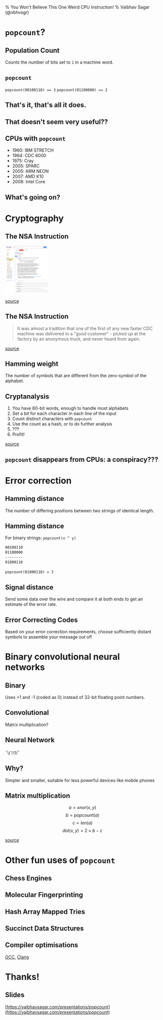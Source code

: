 % You Won't Believe This One Weird CPU Instruction!
% Vaibhav Sagar (@vbhvsgr)

# `popcount`?

## Population Count

Counts the number of bits set to `1` in a machine word.

## `popcount`

`popcount(00100110) == 3`
`popcount(01100000) == 2`

## That's it, that's all it does.

## That doesn't seem very useful??

## CPUs with `popcount`

- 1960: IBM STRETCH
- 1964: CDC 6000
- 1975: Cray
- 2005: SPARC
- 2005: ARM NEON
- 2007: AMD K10
- 2008: Intel Core

## What's going on?

# Cryptography

## The NSA Instruction

<img src="images/the-nsa-instruction.png" style="height: 11em;">

[source](https://groups.google.com/forum/#!msg/comp.arch/UXEi7G6WHuU/Z2z7fC7Xhr8J)

## The NSA Instruction

> It was almost a tradition that one of the first of any new
> faster CDC machine was delivered to a "good customer" - picked
> up at the factory by an anonymous truck, and never heard
> from again.

[source](http://cryptome.org/jya/sadd.htm)

## Hamming weight

The number of symbols that are different from the zero-symbol of the alphabet.

## Cryptanalysis

1. You have 60-bit words, enough to handle most alphabets
2. Set a bit for each character in each line of the input
3. Count distinct characters with `popcount`
4. Use the count as a hash, or to do further analysis
5. ???
6. Profit!

[source](http://www.talkchess.com/forum3/viewtopic.php?t=38521)

## `popcount` disappears from CPUs: a conspiracy???

# Error correction

## Hamming distance

The number of differing positions between two strings of identical length.

## Hamming distance

For binary strings: `popcount(x ^ y)`

```
00100110
01100000
--------
01000110

popcount(01000110) = 3
```

## Signal distance

Send some data over the wire and compare it at both ends to get an estimate of
the error rate.

## Error Correcting Codes

Based on your error correction requirements, choose sufficiently distant
symbols to assemble your message out of!

# Binary convolutional neural networks

## Binary

Uses +1 and -1 (coded as 0) instead of 32-bit floating point numbers.

## Convolutional

Matrix multiplication?

## Neural Network

¯\\_(ツ)_/¯

## Why?

Simpler and smaller, suitable for less powerful devices like mobile phones

## Matrix multiplication

$$a = xnor(x, y)$$
$$b = popcount(a)$$
$$c = len(a)$$
$$dot(x,y) = 2\times b \minus c$$

[source](https://sushscience.wordpress.com/2017/10/01/understanding-binary-neural-networks/)

# Other fun uses of `popcount`

## Chess Engines

## Molecular Fingerprinting

## Hash Array Mapped Tries

## Succinct Data Structures

## Compiler optimisations

[GCC](https://godbolt.org/z/JUzmD8), [Clang](https://godbolt.org/z/AVqMGl)

# Thanks!

## Slides

[https://vaibhavsagar.com/presentations/popcount](https://vaibhavsagar.com/presentations/popcount)
